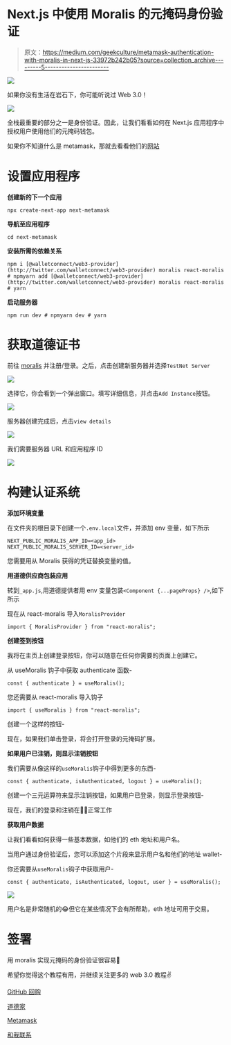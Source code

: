 # Next.js 中使用 Moralis 的元掩码身份验证

> 原文：<https://medium.com/geekculture/metamask-authentication-with-moralis-in-next-js-33972b242b05?source=collection_archive---------5----------------------->

![](img/3cbb80c97905a45de0710f8b784d7aff.png)

如果你没有生活在岩石下，你可能听说过 Web 3.0！

![](img/85cb40dcfef2005718b6ced535006deb.png)

全栈最重要的部分之一是身份验证。因此，让我们看看如何在 Next.js 应用程序中授权用户使用他们的元掩码钱包。

如果你不知道什么是 metamask，那就去看看他们的[网站](https://metamask.io/)

# 设置应用程序

**创建新的下一个应用**

```
npx create-next-app next-metamask
```

**导航至应用程序**

```
cd next-metamask
```

**安装所需的依赖关系**

```
npm i [@walletconnect/web3-provider](http://twitter.com/walletconnect/web3-provider) moralis react-moralis # npmyarn add [@walletconnect/web3-provider](http://twitter.com/walletconnect/web3-provider) moralis react-moralis # yarn
```

**启动服务器**

```
npm run dev # npmyarn dev # yarn
```

# 获取道德证书

前往 [moralis](https://moralis.io/) 并注册/登录。之后，点击创建新服务器并选择`TestNet Server`

![](img/e28d9683933e24e2ae728c5c492acbf2.png)

选择它，你会看到一个弹出窗口。填写详细信息，并点击`Add Instance`按钮。

![](img/79e8aebfb193a46b0a7260104db89df5.png)

服务器创建完成后，点击`view details`

![](img/2ca7a6958767e93d2e37fb2edaccde36.png)

我们需要服务器 URL 和应用程序 ID

![](img/03011076521bee71e9c1779bdaf93d41.png)

# 构建认证系统

**添加环境变量**

在文件夹的根目录下创建一个`.env.local`文件，并添加 env 变量，如下所示

```
NEXT_PUBLIC_MORALIS_APP_ID=<app_id>
NEXT_PUBLIC_MORALIS_SERVER_ID=<server_id>
```

您需要用从 Moralis 获得的凭证替换变量的值。

**用道德供应商包装应用**

转到`_app.js`,用道德提供者用 env 变量包装`<Component {...pageProps} />`,如下所示

现在从 react-moralis 导入`MoralisProvider`

```
import { MoralisProvider } from "react-moralis";
```

**创建签到按钮**

我将在主页上创建登录按钮，你可以随意在任何你需要的页面上创建它。

从 useMoralis 钩子中获取 authenticate 函数-

```
const { authenticate } = useMoralis();
```

您还需要从 react-moralis 导入钩子

```
import { useMoralis } from "react-moralis";
```

创建一个这样的按钮-

现在，如果我们单击登录，将会打开登录的元掩码扩展。

**如果用户已注销，则显示注销按钮**

我们需要从像这样的`useMoralis`钩子中得到更多的东西-

```
const { authenticate, isAuthenticated, logout } = useMoralis();
```

创建一个三元运算符来显示注销按钮，如果用户已登录，则显示登录按钮-

现在，我们的登录和注销在🥳🥳正常工作

**获取用户数据**

让我们看看如何获得一些基本数据，如他们的 eth 地址和用户名。

当用户通过身份验证后，您可以添加这个片段来显示用户名和他们的地址 wallet-

你还需要从`useMoralis`钩子中获取用户-

```
const { authenticate, isAuthenticated, logout, user } = useMoralis();
```

![](img/2522476df226d9bba25004913e5f0319.png)

用户名是非常随机的😂但它在某些情况下会有所帮助，eth 地址可用于交易。

# 签署

用 moralis 实现元掩码的身份验证很容易🤯

希望你觉得这个教程有用，并继续关注更多的 web 3.0 教程✌️

[GitHub 回购](https://github.com/avneesh0612/metamask-next)

[道德家](https://moralis.io/)

[Metamask](https://metamask.io/)

[和我联系](https://links.avneesh.tech/)